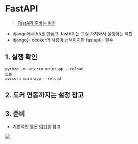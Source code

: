 # FastAPI
>  <a href="https://github.com/Seongbae103/MSAServer/tree/main/fastApiProject">FastAPI 준비는 여기</a>
- django에서 h5를 만들고, fastAPI는 그걸 가져와서 실행하는 역할
- django는 dcoker의 사용이 선택이지만 fastapi는 필수
## 1. 실행 확인

    python -m uvicorn main:app --reload 
    또는 
    uvicorn main:app --reload

## 2. 도커 연동까지는 설정 참고

## 3. 준비
- 기본적인 틀은 <a href="https://github.com/Seongbae103/MSAServer/tree/main/fastApiProject">여기</a>를 참고<br>
<img src="C:\Users\AIA\Desktop\fastapi 기본 틀.PNG">
